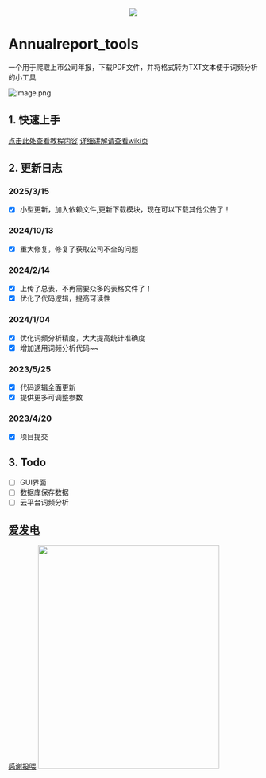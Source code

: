 <div align=center><img src="https://cdn.nlark.com/yuque/0/2023/png/22569186/1684745335675-3954e453-98c6-4004-9643-fc913f90b01b.png?x-oss-process=image%2Fresize%2Cw_1401%2Climit_0"/></div>

# Annualreport_tools
一个用于爬取上市公司年报，下载PDF文件，并将格式转为TXT文本便于词频分析的小工具


![image.png](https://cdn.nlark.com/yuque/0/2023/png/22569186/1684739594091-379cdf84-28f5-4998-835f-7c9555fddac7.png#averageHue=%23a8c1db&clientId=uc29edf23-5138-4&from=paste&height=687&id=ua755022a&originHeight=1374&originWidth=2560&originalType=binary&ratio=2&rotation=0&showTitle=false&size=944474&status=done&style=none&taskId=ucc34614d-4b0d-48dc-a316-949d41f13b8&title=&width=1280)

## 1. 快速上手

[点击此处查看教程内容](https://github.com/legeling/Annualreport_tools/wiki/%E5%BF%AB%E9%80%9F%E4%B8%8A%E6%89%8B)
[详细讲解请查看wiki页](https://github.com/legeling/Annualreport_tools/wiki/1.%E5%B9%B4%E6%8A%A5%E9%93%BE%E6%8E%A5%E7%88%AC%E5%8F%96)
## 2. 更新日志
### 2025/3/15
* [x] 小型更新，加入依赖文件,更新下载模块，现在可以下载其他公告了！
### 2024/10/13
* [x] 重大修复，修复了获取公司不全的问题
### 2024/2/14
* [x] 上传了总表，不再需要众多的表格文件了！
* [x] 优化了代码逻辑，提高可读性
### 2024/1/04
* [x] 优化词频分析精度，大大提高统计准确度
* [x] 增加通用词频分析代码~~
### 2023/5/25
* [x] 代码逻辑全面更新
* [x] 提供更多可调整参数
### 2023/4/20
* [x] 项目提交


## 3. Todo
* [ ] GUI界面
* [ ] 数据库保存数据
* [ ] 云平台词频分析

## [爱发电](https://afdian.net/a/NBFX1)

[感谢投喂](https://afdian.net/a/NBFX1) 
<img width="365px" height="450px" src="https://github.com/legeling/-/blob/main/afdian-%E5%87%8C%E5%B0%8F%E6%B7%BB.jpg?raw=true">
